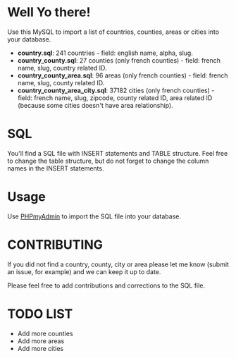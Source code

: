 # Well Yo there!
Use this MySQL to import a list of countries, counties, areas or cities into your database.
- **country.sql**: 241 countries - field: english name, alpha, slug.
- **country_county.sql**: 27 counties (only french counties) - field: french name, slug, country related ID.
- **country_county_area.sql**: 96 areas (only french counties) - field: french name, slug, county related ID.
- **country_county_area_city.sql**: 37182 cities (only french counties) - field: french name, slug, zipcode, county related ID, area related ID (because some cities doesn't have area relationship).

# SQL
You'll find a SQL file with INSERT statements and TABLE structure.
Feel free to change the table structure, but do not forget to change the column names in the INSERT statements.

# Usage
Use [PHPmyAdmin](https://www.phpmyadmin.net/?ref=github.com/yamapi) to import the SQL file into your database.


# CONTRIBUTING
If you did not find a country, county, city or area please let me know (submit an issue, for example) and we can keep it up to date.

Please feel free to add contributions and corrections to the SQL file.

# TODO LIST
- Add more counties
- Add more areas
- Add more cities
